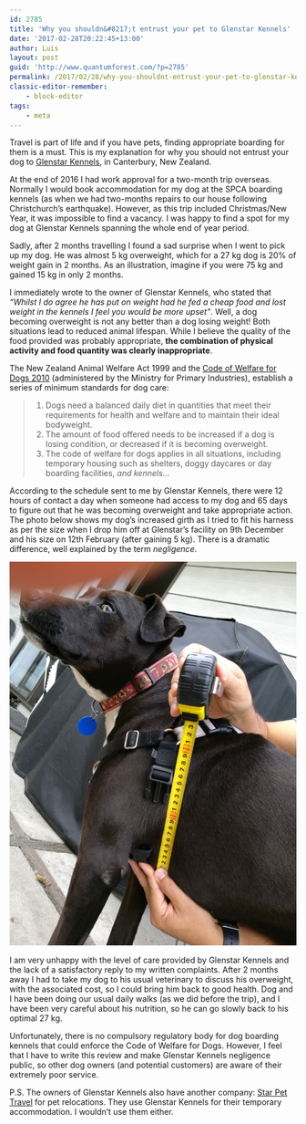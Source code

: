 ```yaml
---
id: 2785
title: 'Why you shouldn&#8217;t entrust your pet to Glenstar Kennels'
date: '2017-02-28T20:22:45+13:00'
author: Luis
layout: post
guid: 'http://www.quantumforest.com/?p=2785'
permalink: /2017/02/28/why-you-shouldnt-entrust-your-pet-to-glenstar-kennels/
classic-editor-remember:
    - block-editor
tags:
    - meta
---
```


Travel is part of life and if you have pets, finding appropriate boarding for them is a must. This is my explanation for why you should not entrust your dog to [Glenstar Kennels](http://www.kennels.co.nz), in Canterbury, New Zealand.

At the end of 2016 I had work approval for a two-month trip overseas. Normally I would book accommodation for my dog at the SPCA boarding kennels (as when we had two-months repairs to our house following Christchurch’s earthquake). However, as this trip included Christmas/New Year, it was impossible to find a vacancy. I was happy to find a spot for my dog at Glenstar Kennels spanning the whole end of year period.

Sadly, after 2 months travelling I found a sad surprise when I went to pick up my dog. He was almost 5 kg overweight, which for a 27 kg dog is 20% of weight gain in 2 months. As an illustration, imagine if you were 75 kg and gained 15 kg in only 2 months.

I immediately wrote to the owner of Glenstar Kennels, who stated that *“Whilst I do agree he has put on weight had he fed a cheap food and lost weight in the kennels I feel you would be more upset”*. Well, a dog becoming overweight is not any better than a dog losing weight! Both situations lead to reduced animal lifespan. While I believe the quality of the food provided was probably appropriate, **the combination of physical activity and food quantity was clearly inappropriate**.

The New Zealand Animal Welfare Act 1999 and the [Code of Welfare for Dogs 2010](https://www.mpi.govt.nz/protection-and-response/animal-welfare/codes-of-welfare/) (administered by the Ministry for Primary Industries), establish a series of minimum standards for dog care:

> 1. Dogs need a balanced daily diet in quantities that meet their requirements for health and welfare and to maintain their ideal bodyweight.
> 2. The amount of food offered needs to be increased if a dog is losing condition, or decreased if it is becoming overweight.
> 3. The code of welfare for dogs applies in all situations, including temporary housing such as shelters, doggy daycares or day boarding facilities, *and kennels*…

According to the schedule sent to me by Glenstar Kennels, there were 12 hours of contact a day when someone had access to my dog and 65 days to figure out that he was becoming overweight and take appropriate action. The photo below shows my dog’s increased girth as I tried to fit his harness as per the size when I drop him off at Glenstar’s facility on 9th December and his size on 12th February (after gaining 5 kg). There is a dramatic difference, well explained by the term *negligence*.

![Poor doggio showing his change of girth after two months in Glenstar Kennels.](/assets/images/dog-glenstar.jpg)

I am very unhappy with the level of care provided by Glenstar Kennels and the lack of a satisfactory reply to my written complaints. After 2 months away I had to take my dog to his usual veterinary to discuss his overweight, with the associated cost, so I could bring him back to good health. Dog and I have been doing our usual daily walks (as we did before the trip), and I have been very careful about his nutrition, so he can go slowly back to his optimal 27 kg.

Unfortunately, there is no compulsory regulatory body for dog boarding kennels that could enforce the Code of Welfare for Dogs. However, I feel that I have to write this review and make Glenstar Kennels negligence public, so other dog owners (and potential customers) are aware of their extremely poor service.

P.S. The owners of Glenstar Kennels also have another company: [Star Pet Travel](http://starpettravel.co.nz) for pet relocations. They use Glenstar Kennels for their temporary accommodation. I wouldn’t use them either.